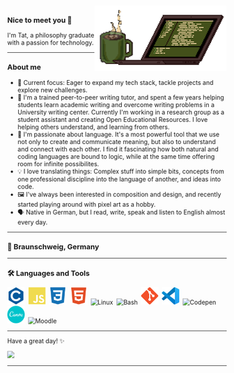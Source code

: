 
<img align="right" src="cafe_by_tat_small.gif" height="150px" width="304px" align="right" alt="a pixel art gif showing a steaming cup of coffee next to a laptop with VS Code running" title="café by Tat">

### Nice to meet you 👋
I'm Tat, a philosophy graduate with a passion for technology. 
***
### About me
- 🚀 Current focus: Eager to expand my tech stack, tackle projects and explore new challenges.
- 💬 I'm a trained peer-to-peer writing tutor, and spent a few years helping students learn academic writing and overcome writing problems in a University writing center. Currently I'm working in a research group as a student assistant and creating Open Educational Resources. I love helping others understand, and learning from others.
- 💫 I'm passionate about language. It's a most powerful tool that we use not only to create and communicate meaning, but also to understand and connect with each other. I find it fascinating how both natural and coding languages are bound to logic, while at the same time offering room for infinite possibilites.
- 💡 I love translating things: Complex stuff into simple bits, concepts from one professional discipline into the language of another, and ideas into code.
- 🖼️ I've always been interested in composition and design, and recently started playing around with pixel art as a hobby.
- 🗣️ Native in German, but I read, write, speak and listen to English almost every day.

***
### 📍 Braunschweig, Germany
***
### 🛠️ Languages and Tools
<div>
  <img src="https://github.com/devicons/devicon/blob/master/icons/c/c-plain.svg" title="C" alt="C" width="40" height="40"/>&nbsp;
  <img src="https://github.com/devicons/devicon/blob/master/icons/javascript/javascript-plain.svg" title="JavaScript" alt="JavaScript" width="40" height="40"/>&nbsp;
  <img src="https://github.com/devicons/devicon/blob/master/icons/css3/css3-plain.svg" title="CSS 3" alt="CSS 3" width="40" height="40"/>&nbsp;
  <img src="https://github.com/devicons/devicon/blob/master/icons/html5/html5-plain.svg" title="HTML 5" alt="HTML 5" width="40" height="40"/>&nbsp;
  <img src="https://devicon-website.vercel.app/api/linux/original.svg" title="Linux" alt="Linux" width="40" height="40"/>&nbsp;
  <img src="https://devicon-website.vercel.app/api/bash/plain.svg?color=%23828282" title="Bash" alt="Bash" width="40" height="40"/>&nbsp;
  <img src="https://github.com/devicons/devicon/blob/master/icons/git/git-plain.svg" title="Git" alt="Git" width="40" height="40"/>&nbsp;
  <img src="https://github.com/devicons/devicon/blob/master/icons/vscode/vscode-original.svg" title="VS Code" alt="VS Code" width="40" height="40"/>&nbsp;
  <img src="https://devicon-website.vercel.app/api/codepen/plain.svg?color=%23828282" title="Codepen" alt="Codepen" width="40" height="40"/>&nbsp;
  <img src="https://github.com/devicons/devicon/blob/master/icons/canva/canva-original.svg" title="Canva" alt="Canva" width="40" height="40"/>&nbsp;
  <img src="https://devicon-website.vercel.app/api/moodle/original.svg" title="Moodle" alt="Moodle" width="40" height="40"></img>&nbsp;
</div>

***
Have a great day! ✨

![](https://komarev.com/ghpvc/?username=tats-faire&color=1A744A&style=flat-square)
***



